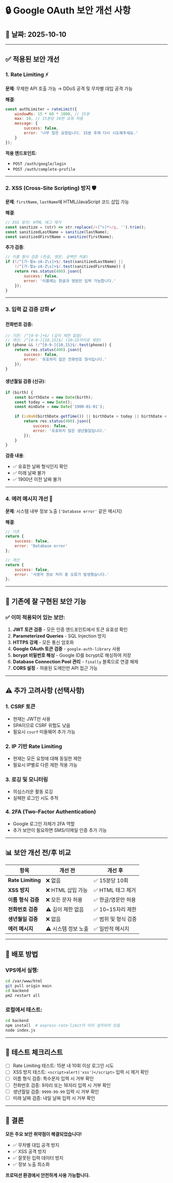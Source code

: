 # 🔒 Google OAuth 보안 개선 사항

## 📅 날짜: 2025-10-10

---

## ✅ 적용된 보안 개선

### 1. **Rate Limiting** ⚡
**문제**: 무제한 API 호출 가능 → DDoS 공격 및 무차별 대입 공격 가능

**해결**:
```javascript
const authLimiter = rateLimit({
    windowMs: 15 * 60 * 1000, // 15분
    max: 10, // 15분당 10번 요청 허용
    message: {
        success: false,
        error: '너무 많은 요청입니다. 15분 후에 다시 시도해주세요.'
    }
});
```

**적용 엔드포인트**:
- `POST /auth/google/login`
- `POST /auth/complete-profile`

---

### 2. **XSS (Cross-Site Scripting) 방지** 🛡️
**문제**: `firstName`, `lastName`에 HTML/JavaScript 코드 삽입 가능

**해결**:
```javascript
// XSS 방지: HTML 태그 제거
const sanitize = (str) => str.replace(/<[^>]*>/g, '').trim();
const sanitizedLastName = sanitize(lastName);
const sanitizedFirstName = sanitize(firstName);
```

**추가 검증**:
```javascript
// 이름 형식 검증 (한글, 영문, 공백만 허용)
if (!/^[가-힣a-zA-Z\s]+$/.test(sanitizedLastName) || 
    !/^[가-힣a-zA-Z\s]+$/.test(sanitizedFirstName)) {
    return res.status(400).json({
        success: false,
        error: '이름에는 한글과 영문만 입력 가능합니다.'
    });
}
```

---

### 3. **입력 값 검증 강화** ✔️

#### **전화번호 검증**:
```javascript
// 기존: /^[0-9-]+$/ (길이 제한 없음)
// 개선: /^[0-9-]{10,15}$/ (10~15자리로 제한)
if (phone && !/^[0-9-]{10,15}$/.test(phone)) {
    return res.status(400).json({
        success: false,
        error: '유효하지 않은 전화번호 형식입니다.'
    });
}
```

#### **생년월일 검증** (신규):
```javascript
if (birth) {
    const birthDate = new Date(birth);
    const today = new Date();
    const minDate = new Date('1900-01-01');
    
    if (isNaN(birthDate.getTime()) || birthDate > today || birthDate < minDate) {
        return res.status(400).json({
            success: false,
            error: '유효하지 않은 생년월일입니다.'
        });
    }
}
```

**검증 내용**:
- ✅ 유효한 날짜 형식인지 확인
- ✅ 미래 날짜 불가
- ✅ 1900년 이전 날짜 불가

---

### 4. **에러 메시지 개선** 📝
**문제**: 시스템 내부 정보 노출 (`'Database error'` 같은 메시지)

**해결**:
```javascript
// 기존
return {
    success: false,
    error: 'Database error'
};

// 개선
return {
    success: false,
    error: '사용자 정보 처리 중 오류가 발생했습니다.'
};
```

---

## 🔐 기존에 잘 구현된 보안 기능

### ✅ **이미 적용되어 있는 보안**:
1. **JWT 토큰 검증** - 모든 인증 엔드포인트에서 토큰 유효성 확인
2. **Parameterized Queries** - SQL Injection 방지
3. **HTTPS 강제** - 모든 통신 암호화
4. **Google OAuth 토큰 검증** - `google-auth-library` 사용
5. **bcrypt 비밀번호 해싱** - Google ID를 bcrypt로 해싱하여 저장
6. **Database Connection Pool 관리** - `finally` 블록으로 연결 해제
7. **CORS 설정** - 허용된 도메인만 API 접근 가능

---

## ⚠️ 추가 고려사항 (선택사항)

### 1. **CSRF 토큰**
- 현재는 JWT만 사용
- SPA이므로 CSRF 위험도 낮음
- 필요시 `csurf` 미들웨어 추가 가능

### 2. **IP 기반 Rate Limiting**
- 현재는 모든 요청에 대해 동일한 제한
- 필요시 IP별로 다른 제한 적용 가능

### 3. **로깅 및 모니터링**
- 의심스러운 활동 로깅
- 실패한 로그인 시도 추적

### 4. **2FA (Two-Factor Authentication)**
- Google 로그인 자체가 2FA 역할
- 추가 보안이 필요하면 SMS/이메일 인증 추가 가능

---

## 📊 보안 개선 전/후 비교

| 항목 | 개선 전 | 개선 후 |
|------|---------|---------|
| **Rate Limiting** | ❌ 없음 | ✅ 15분당 10회 |
| **XSS 방지** | ❌ HTML 삽입 가능 | ✅ HTML 태그 제거 |
| **이름 형식 검증** | ❌ 모든 문자 허용 | ✅ 한글/영문만 허용 |
| **전화번호 검증** | ⚠️ 길이 제한 없음 | ✅ 10~15자리 제한 |
| **생년월일 검증** | ❌ 없음 | ✅ 범위 및 형식 검증 |
| **에러 메시지** | ⚠️ 시스템 정보 노출 | ✅ 일반적 메시지 |

---

## 🚀 배포 방법

### VPS에서 실행:
```bash
cd /var/www/html
git pull origin main
cd backend
pm2 restart all
```

### 로컬에서 테스트:
```bash
cd backend
npm install  # express-rate-limit이 이미 설치되어 있음
node index.js
```

---

## 📝 테스트 체크리스트

- [ ] Rate Limiting 테스트: 15분 내 10회 이상 로그인 시도
- [ ] XSS 방지 테스트: `<script>alert('xss')</script>` 입력 시 제거 확인
- [ ] 이름 형식 검증: 특수문자 입력 시 거부 확인
- [ ] 전화번호 검증: 9자리 또는 16자리 입력 시 거부 확인
- [ ] 생년월일 검증: `9999-99-99` 입력 시 거부 확인
- [ ] 미래 날짜 검증: 내일 날짜 입력 시 거부 확인

---

## 🎯 결론

**모든 주요 보안 취약점이 해결되었습니다!**

- ✅ 무차별 대입 공격 방지
- ✅ XSS 공격 방지
- ✅ 잘못된 입력 데이터 방지
- ✅ 정보 노출 최소화

**프로덕션 환경에서 안전하게 사용 가능합니다.**


